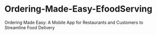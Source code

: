 # Ordering-Made-Easy-EfoodServing
Ordering Made Easy: A Mobile App for Restaurants and Customers to Streamline Food Delivery
